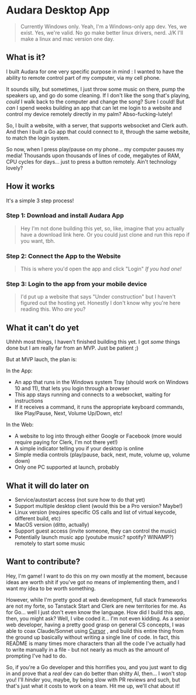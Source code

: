# Audara Desktop App

> Currently Windows only. Yeah, I'm a Windows-only app dev. Yes, we exist. Yes, we're valid. No go make better linux drivers, nerd. J/K I'll make a linux and mac version one day.

## What is it?

I built Audara for one very specific purpose in mind : I wanted to have the ability to remote control part of my computer, via my cell phone. 

It sounds silly, but sometimes, I just throw some music on there, pump the speakers up, and go do some cleaning. If I don't like the song that's playing, *could* I walk back to the computer 
and change the song? Sure I could! But *can* I spend weeks building an app that can let me login to a website and control my device remotely directly in my palm? Abso-fucking-lutely!

So, I built a website, with a server, that supports websocket and Clerk auth. And then I built a Go app that could connect to it, through the same website, to match the login system.

So now, when I press play/pause on my phone... my computer pauses my media! Thousands upon thousands of lines of code, megabytes of RAM, CPU cycles for days... just to press a button 
remotely. Ain't technology lovely? 

## How it works

It's a simple 3 step process!

### Step 1: Download and install Audara App

> Hey I'm not done building this yet, so, like, imagine that you actually have a download link here. 
> Or you could just clone and run this repo if you want, tbh.

### Step 2: Connect the App to the Website

> This is where you'd open the app and click "Login" *If you had one!*

### Step 3: Login to the app from your mobile device

> I'd put up a website that says "Under construction" but I haven't figured out the hosting yet. Honestly I don't know why you're here reading this. Who *are* you?

## What it can't do yet

Uhhhh most things, I haven't finished building this yet. I got *some* things done but I am really far from an MVP. Just be patient ;)

But at MVP lauch, the plan is: 

In the App: 

- An app that runs in the Windows system Tray (should work on Windows 10 and 11), that lets you login through a browser
- This app stays running and connects to a websocket, waiting for instructions
- If it receives a command, it runs the appropriate keyboard commands, like Play/Pause, Next, Volume Up/Down, etc!

In the Web: 

- A website to log into through either Google or Facebook (more would require paying for Clerk, I'm not there yet!)
- A simple indicator telling you if your desktop is online 
- Simple media controls (play/pause, back, next, mute, volume up, volume down)
- Only one PC supported at launch, probably

## What it will do later on

- Service/autostart access (not sure how to do that yet)
- Support multiple desktop client (would this be a Pro version? Maybe!)
- Linux version (requires specific OS calls and list of virtual keycode, different build, etc)
- MacOS version (ditto, actually)
- Support guest access (invite someone, they can control the music)
- Potentially launch music app (youtube music? spotify? WINAMP?) remotely to start some music

## Want to contribute? 

Hey, I'm game! I want to do this on my own mostly at the moment, because ideas are worth shit if you've got no means of implementing them, and I want my idea to be worth something.

However, while I'm pretty good at web development, full stack frameworks are not my forte, so Tanstack Start and Clerk are new territories for me. As for Go... well I just don't even
know the language. How did I build this app, then, you might ask? Well, I vibe coded it... I'm not even kidding. As a senior web developer, having a pretty good grasp on general CS
concepts, I was able to coax Claude/Sonnet using [Cursor](https://www.cursor.com/) , and build this entire thing from the ground up basically without writing a single line of code. 
In fact, this README is many times more characters than all the code I've actually had to write manually in a file - but not nearly as much as the amount of prompting I've had to do. 

So, if you're a Go developer and this horrifies you, and you just want to dig in and prove that a *real* dev can do better than shitty AI, then... I won't stop you! I'll *hinder* 
you, maybe, by being slow with PR reviews and such, but that's just what it costs to work on a team. Hit me up, we'll chat about it!
